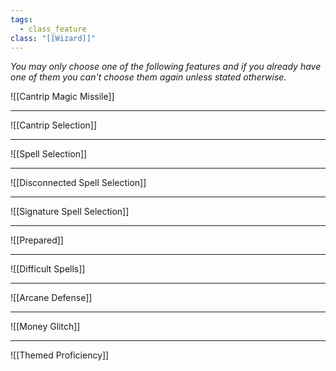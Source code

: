 ```yaml
---
tags:
  - class_feature
class: "[[Wizard]]"
---
```

*You may only choose one of the following features and if you already have one of them you can't choose them again unless stated otherwise.*

![[Cantrip Magic Missile]]

---

![[Cantrip Selection]]

---

![[Spell Selection]]

---

![[Disconnected Spell Selection]]

---

![[Signature Spell Selection]]

---

![[Prepared]]

---

![[Difficult Spells]]

---

![[Arcane Defense]]

---

![[Money Glitch]]

---

![[Themed Proficiency]]
